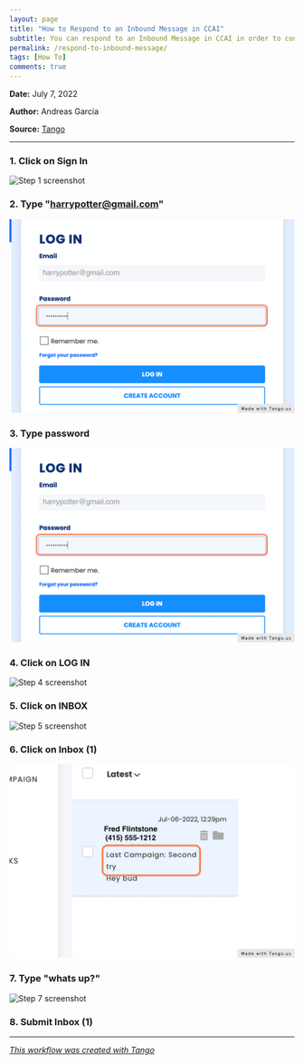```yaml
---
layout: page
title: "How to Respond to an Inbound Message in CCAI"
subtitle: You can respond to an Inbound Message in CCAI in order to continue conversation with someone
permalink: /respond-to-inbound-message/
tags: [How To]
comments: true
---
```



__Date:__ July 7, 2022

__Author:__ Andreas Garcia

__Source:__ [Tango](https://app.tango.us/app/workflow/b1189724-44b8-4544-98a5-4b714a1c9f4c?utm_source=markdown&utm_medium=markdown&utm_campaign=workflow%20export%20links)

***

### 1. Click on Sign In
![Step 1 screenshot](https://images.tango.us/public/screenshot_27b067df-8b90-40e2-be70-4f45378d40f3.png?crop=focalpoint&fit=crop&fp-x=0.8421&fp-y=0.0638&fp-z=2.8223&w=1200&mark-w=0.2&mark-pad=0&mark64=aHR0cHM6Ly9pbWFnZXMudGFuZ28udXMvc3RhdGljL21hZGUtd2l0aC10YW5nby13YXRlcm1hcmsucG5n&ar=2248%3A1528)


### 2. Type "harrypotter@gmail.com"
![Step 2 screenshot](/assets/img/how-respond-inbound-message-2-3.png)


### 3. Type password
![Step 3 screenshot](/assets/img/how-respond-inbound-message-2-3.png)


### 4. Click on LOG IN
![Step 4 screenshot](https://images.tango.us/public/screenshot_ab26e024-72ac-418e-b0d8-50e077db9c40.png?crop=focalpoint&fit=crop&fp-x=0.6308&fp-y=0.5671&fp-z=1.6349&w=1200&mark-w=0.2&mark-pad=0&mark64=aHR0cHM6Ly9pbWFnZXMudGFuZ28udXMvc3RhdGljL21hZGUtd2l0aC10YW5nby13YXRlcm1hcmsucG5n&ar=2248%3A1528)


### 5. Click on INBOX
![Step 5 screenshot](https://images.tango.us/public/screenshot_7cec1cb0-6173-4eb0-b8c4-3cf11adaac44.png?crop=focalpoint&fit=crop&fp-x=0.0890&fp-y=0.1541&fp-z=2.2607&w=1200&mark-w=0.2&mark-pad=0&mark64=aHR0cHM6Ly9pbWFnZXMudGFuZ28udXMvc3RhdGljL21hZGUtd2l0aC10YW5nby13YXRlcm1hcmsucG5n&ar=2248%3A1528)


### 6. Click on Inbox (1)
![Step 6 screenshot](/assets/img/respond-inbox-message.jpg)


### 7. Type "whats up?"
![Step 7 screenshot](https://images.tango.us/public/screenshot_50571b2a-7ba2-43ac-a723-ef4bc8bcaaaf.png?crop=focalpoint&fit=crop&fp-x=0.7064&fp-y=0.9444&fp-z=2.1741&w=1200&mark-w=0.2&mark-pad=0&mark64=aHR0cHM6Ly9pbWFnZXMudGFuZ28udXMvc3RhdGljL21hZGUtd2l0aC10YW5nby13YXRlcm1hcmsucG5n&ar=2248%3A1528)


### 8. Submit Inbox (1)


***
_[This workflow was created with Tango](https://app.tango.us/app/workflow/b1189724-44b8-4544-98a5-4b714a1c9f4c?utm_source=markdown&utm_medium=markdown&utm_campaign=workflow%20export%20links)_